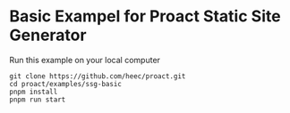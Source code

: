 # Basic Exampel for Proact Static Site Generator

Run this example on your local computer

```
git clone https://github.com/heec/proact.git
cd proact/examples/ssg-basic
pnpm install
pnpm run start

```
